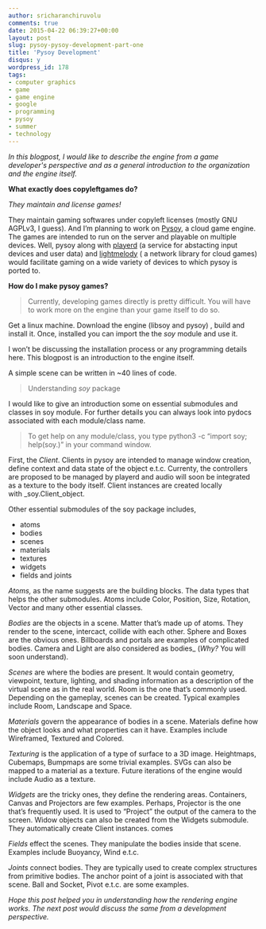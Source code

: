 ```yaml
---
author: sricharanchiruvolu
comments: true
date: 2015-04-22 06:39:27+00:00
layout: post
slug: pysoy-pysoy-development-part-one
title: 'Pysoy Development'
disqus: y
wordpress_id: 178
tags:
- computer graphics
- game
- game engine
- google
- programming
- pysoy
- summer
- technology
---
```




_In this blogpost, I would like to describe the engine from a game developer's perspective and as a general introduction to the organization and the engine itself._



**What exactly does copyleftgames do?**

_They maintain and license games!_


They maintain gaming softwares under copyleft licenses (mostly GNU AGPLv3, I guess). And I’m planning to work on [Pysoy](http://www.pysoy.org/), a cloud game engine. The games are intended to run on the server and playable on multiple devices. Well, pysoy along with [playerd](http://www.playerd.org/) (a service for abstacting input devices and user data) and [lightmelody](http://www.lightmelody.org/) ( a network library for cloud games) would facilitate gaming on a wide variety of devices to which pysoy is ported to.



**How do I make pysoy games?**



> Currently, developing games directly is pretty difficult. You will have to work more on the engine than your game itself to do so.


Get a linux machine. Download the engine (libsoy and pysoy) , build and install it. Once, installed you can import the the _soy_ module and use it.



I won’t be discussing the installation process or any programming details here. This blogpost is an introduction to the engine itself.

A simple scene can be written in ~40 lines of code.


> Understanding _soy_ package


I would like to give an introduction some on essential submodules and classes in soy module. For further details you can always look into pydocs associated with each module/class name.


> To get help on any module/class, you type python3 -c “import soy; help(soy.)” in your command window.



First, the _Client_. Clients in pysoy are intended to manage window creation, define context and data state of the object e.t.c. Currenty, the controllers are proposed to be managed by playerd and audio will soon be integrated as a texture to the body itself. Client instances are created locally with _soy.Client_object.


Other essential submodules of the soy package includes,
  * atoms   
  * bodies   
  * scenes  
  * materials  
  * textures  
  * widgets   
  * fields and joints

_Atoms,_ as the name suggests are the building blocks. The data types that helps the other submodules. Atoms include Color, Position, Size, Rotation, Vector and many other essential classes.


_Bodies_ are the objects in a scene. Matter that’s made up of atoms. They render to the scene, intercact, collide with each other. Sphere and Boxes are the obvious ones. Billboards and portals are examples of complicated bodies. Camera and Light are also considered as bodies_ (_Why?_ You will soon understand).

_Scenes_ are where the bodies are present. It would contain geometry, viewpoint, texture, lighting, and shading information as a description of the virtual scene as in the real world. Room is the one that’s commonly used. Depending on the gameplay, scenes can be created. Typical examples include Room, Landscape and Space.


_Materials_ govern the appearance of bodies in a scene. Materials define how the object looks and what properties can it have. Examples include Wireframed, Textured and Colored.


_Texturing_ is the application of a type of surface to a 3D image. Heightmaps, Cubemaps, Bumpmaps are some trivial examples. SVGs can also be mapped to a material as a texture. Future iterations of the engine would include Audio as a texture.

_Widgets_ are the tricky ones, they define the rendering areas. Containers, Canvas and Projectors are few examples. Perhaps, Projector is the one that’s frequently used. It is used to “Project” the output of the camera to the screen. Widow objects can also be created from the Widgets submodule. They automatically create Client instances. comes

_Fields_ effect the scenes. They manipulate the bodies inside that scene. Examples include Buoyancy, Wind e.t.c.


_Joints_ connect bodies. They are typically used to create complex structures from primitive bodies. The anchor point of a joint is associated with that scene. Ball and Socket, Pivot e.t.c. are some examples.


_Hope this post helped you in understanding how the rendering engine works. The next post would discuss the same from a development perspective._



